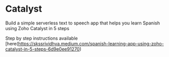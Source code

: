 # Catalyst

Build a simple serverless text to speech app that helps you learn Spanish using Zoho Catalyst in 5 steps

Step by step instructions available [here(https://skssrividhya.medium.com/spanish-learning-app-using-zoho-catalyst-in-5-steps-6d9e0ee91270)
